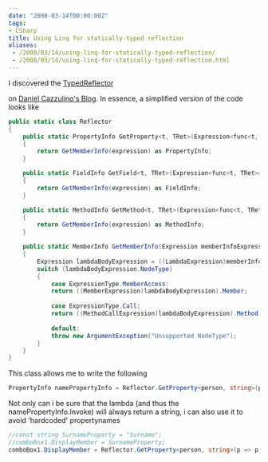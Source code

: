 ```yaml
---
date: "2008-03-14T00:00:00Z"
tags:
- CSharp
title: Using Linq for statically-typed reflection
aliases:
 - /2008/03/14/using-linq-for-statically-typed-reflection/
 - /2008/03/14/using-linq-for-statically-typed-reflection.html
---
```

I discovered the [TypedReflector](http://www.codeplex.com/Release/ProjectReleases.aspx?ProjectName=clarius&ReleaseId=9495)
   
on [Daniel Cazzulino's Blog](http://www.clariusconsulting.net/blogs/kzu/archive/2007/12/30/49063.aspx). In essence, a simplified version of the code looks like

```csharp
public static class Reflector
{
	public static PropertyInfo GetProperty<t, TRet>(Expression<func<t, TRet>> expression)
	{
		return GetMemberInfo(expression) as PropertyInfo;
	}

	public static FieldInfo GetField<t, TRet>(Expression<func<t, TRet>> expression)
	{
		return GetMemberInfo(expression) as FieldInfo;
	}

	public static MethodInfo GetMethod<t, TRet>(Expression<func<t, TRet>> expression)
	{
		return GetMemberInfo(expression) as MethodInfo;
	}

	public static MemberInfo GetMemberInfo(Expression memberInfoExpression)
	{
		Expression lambdaBodyExpression = ((LambdaExpression)memberInfoExpression).Body;
		switch (lambdaBodyExpression.NodeType)
		{
			case ExpressionType.MemberAccess:
			return ((MemberExpression)lambdaBodyExpression).Member;
			
			case ExpressionType.Call:
			return ((MethodCallExpression)lambdaBodyExpression).Method;
			
			default:
			throw new ArgumentException("Unsupported NodeType");
		}
	}
}
```

This class allows me to write the following

```csharp
PropertyInfo namePropertyInfo = Reflector.GetProperty<person, string>(p => p.Surname);
```

Not only can i be sure that the lambda (and thus the namePropertyInfo.Invoke) will always return a string, i can also use it to avoid 'hardcoded' propertynames

```csharp
//const string SurnameProperty = "Surname";
//comboBox1.DisplayMember = SurnameProperty;
comboBox1.DisplayMember = Reflector.GetProperty<person, string>(p => p.Surname).Name;
```
